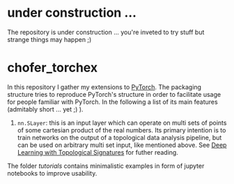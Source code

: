 # under construction ... 
The repository is under construction ... you're inveted to try stuff but strange things may happen ;) 


# chofer_torchex
In this repository I gather my extensions to [PyTorch](http://pytorch.org). 
The packaging structure tries to reproduce PyTorch's structure in order 
to facilitate usage for people familiar with PyTorch. In the following 
a list of its main features (admitably short ... yet ;) ).

1. `nn.SLayer`:
this is an input layer which can operate on multi sets of points of some 
cartesian product of the real numbers. Its primary intention is to train 
networks on the output of a topological data analysis pipeline, but can 
be used on arbitrary multi set input, like mentioned above. 
See [Deep Learning with Topological Signatures](https://arxiv.org/abs/1707.04041) for 
futher reading. 

The folder *tutorials* contains minimalistic examples in form of jupyter notebooks
to improve usability. 
